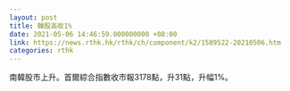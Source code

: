 ```yaml
---
layout: post
title: 韓股高收1%
date: 2021-05-06 14:46:59.000000000 +08:00
link: https://news.rthk.hk/rthk/ch/component/k2/1589522-20210506.htm
categories: rthk
---
```


南韓股市上升。首爾綜合指數收市報3178點，升31點，升幅1%。
